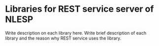 Libraries for REST service server of NLESP
=====

Write description on each library here. 
Write brief description of each library and the reason why REST service uses the library.
